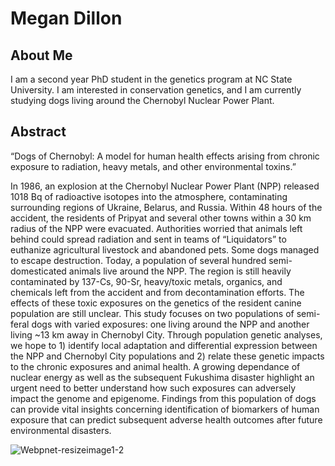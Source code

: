 # Megan Dillon

## About Me
I am a second year PhD student in the genetics program at NC State University. I am interested in conservation genetics, and I am currently studying dogs living around the Chernobyl Nuclear Power Plant.





## Abstract

“Dogs of Chernobyl: A model for human health effects arising from chronic exposure to radiation, heavy metals, and other environmental toxins.”

In 1986, an explosion at the Chernobyl Nuclear Power Plant (NPP) released 1018 Bq of radioactive isotopes into the atmosphere, contaminating surrounding regions of Ukraine, Belarus, and Russia. Within 48 hours of the accident, the residents of Pripyat and several other towns within a 30 km radius of the NPP were evacuated. Authorities worried that animals left behind could spread radiation and sent in teams of “Liquidators” to euthanize agricultural livestock and abandoned pets. Some dogs managed to escape destruction. Today, a population of several hundred semi-domesticated animals live around the NPP. The region is still heavily contaminated by 137-Cs, 90-Sr, heavy/toxic metals, organics, and chemicals left from the accident and from decontamination efforts. The effects of these toxic exposures on the genetics of the resident canine population are still unclear. This study focuses on two populations of semi-feral dogs with varied exposures: one living around the NPP and another living ~13 km away in Chernobyl City. Through population genetic analyses, we hope to 1) identify local adaptation and differential expression between the NPP and Chernobyl City populations and 2) relate these genetic impacts to the chronic exposures and animal health. A growing dependance of nuclear energy as well as the subsequent Fukushima disaster highlight an urgent need to better understand how such exposures can adversely impact the genome and epigenome. Findings from this population of dogs can provide vital insights concerning identification of biomarkers of human exposure that can predict subsequent adverse health outcomes after future environmental disasters.


![Webpnet-resizeimage1-2](https://user-images.githubusercontent.com/79996120/160630822-96c75526-57e5-4675-94df-b54b892355ba.jpeg)
